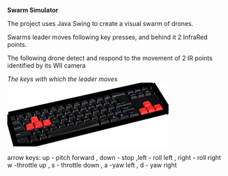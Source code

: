 **Swarm Simulator**


The project uses Java Swing to create a visual swarm of drones.

Swarms leader moves following key presses, and behind it 2 InfraRed points.

The following drone detect and respond to the movement of 2 IR points identified by its WII camera

*The keys with which the leader moves*
![keys](https://github.com/ZaharAd/SwarmSimulator/blob/master/src/gui/leaderDirection/keyboard.jpg)

arrow keys: up - pitch forward , down - stop ,left - roll left , right - roll right
w -throttle up , s - throttle down , a -yaw left , d - yaw right
